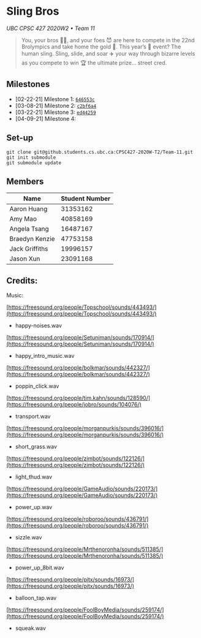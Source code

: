 # Sling Bros

*UBC CPSC 427 2020W2 • Team 11*

> You, your bros 👯‍♂️, and your foes 😈 are here to compete in the 22nd Brolympics and take home the gold 🥇.
This year’s 📆 event? The human sling. Sling, slide, and soar ✈️ your way through bizarre levels as you
compete to win 🏆 the ultimate prize... street cred.

## Milestones

- [02-22-21] Milestone 1: [`646553c`](https://github.students.cs.ubc.ca/CPSC427-2020W-T2/Team-11/commit/646553c6348b3a88ce9cca9a5fdd7acf8eae75d8)
- [03-08-21] Milestone 2: [`c2bf6a4`](https://github.students.cs.ubc.ca/CPSC427-2020W-T2/Team-11/commit/c2bf6a4bb94f7fc5f667b18d5a85fda089c080b9)
- [03-22-21] Milestone 3: [`ed44259`](https://github.students.cs.ubc.ca/CPSC427-2020W-T2/Team-11/commit/ed442590841402b39ad0900b49c95354495506a9)
- [04-09-21] Milestone 4:

## Set-up

```
git clone git@github.students.cs.ubc.ca:CPSC427-2020W-T2/Team-11.git
git init submodule
git submodule update
```

## Members

| Name           | Student Number |
|----------------|----------------|
| Aaron Huang    | 31353162       |
| Amy Mao        | 40858169       |
| Angela Tsang   | 16487167       |
| Braedyn Kenzie | 47753158       |
| Jack Griffiths | 19996157       |
| Jason Xun      | 23091168       |


## Credits:
Music:

[https://freesound.org/people/Topschool/sounds/443493/](https://freesound.org/people/Topschool/sounds/443493/)

- happy-noises.wav

[https://freesound.org/people/Setuniman/sounds/170914/](https://freesound.org/people/Setuniman/sounds/170914/)

- happy_intro_music.wav

[https://freesound.org/people/bolkmar/sounds/442327/](https://freesound.org/people/bolkmar/sounds/442327/)

- poppin_click.wav

[https://freesound.org/people/tim.kahn/sounds/128590/](https://freesound.org/people/jobro/sounds/104076/)

- transport.wav

[https://freesound.org/people/morganpurkis/sounds/396016/](https://freesound.org/people/morganpurkis/sounds/396016/)

- short_grass.wav

[https://freesound.org/people/zimbot/sounds/122126/](https://freesound.org/people/zimbot/sounds/122126/)

- light_thud.wav

[https://freesound.org/people/GameAudio/sounds/220173/](https://freesound.org/people/GameAudio/sounds/220173/)

- power_up.wav

[https://freesound.org/people/roboroo/sounds/436791/](https://freesound.org/people/roboroo/sounds/436791/)

- sizzle.wav

[https://freesound.org/people/Mrthenoronha/sounds/511385/](https://freesound.org/people/Mrthenoronha/sounds/511385/)

- power_up_8bit.wav

[https://freesound.org/people/pitx/sounds/16973/](https://freesound.org/people/pitx/sounds/16973/)

- balloon_tap.wav

[https://freesound.org/people/FoolBoyMedia/sounds/259174/](https://freesound.org/people/FoolBoyMedia/sounds/259174/)

- squeak.wav
